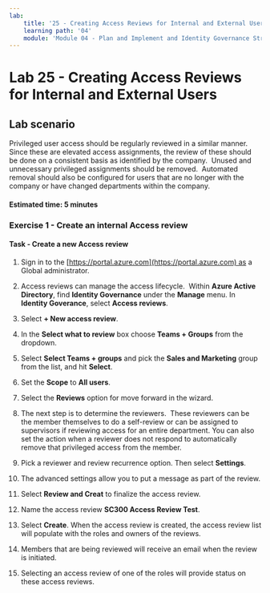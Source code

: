```yaml
---
lab:
    title: '25 - Creating Access Reviews for Internal and External Users'
    learning path: '04'
    module: 'Module 04 - Plan and Implement and Identity Governance Strategy'
---
```


# Lab 25 - Creating Access Reviews for Internal and External Users  

## Lab scenario

Privileged user access should be regularly reviewed in a similar manner.  Since these are elevated access assignments, the review of these should be done on a consistent basis as identified by the company.  Unused and unnecessary privileged assignments should be removed.  Automated removal should also be configured for users that are no longer with the company or have changed departments within the company.

#### Estimated time: 5 minutes

### Exercise 1 - Create an internal Access review

#### Task - Create a new Access review

1. Sign in to the [https://portal.azure.com](https://portal.azure.com) as a Global administrator.

2. Access reviews can manage the access lifecycle.  Within **Azure Active Directory**, find **Identity Governance** under the **Manage** menu.  In **Identity Goverance**, select **Access reviews**.

3. Select **+ New access review**.

4. In the **Select what to review** box choose **Teams + Groups** from the dropdown.

5. Select **Select Teams + groups** and pick the **Sales and Marketing** group from the list, and hit **Select**.

6. Set the **Scope** to **All users**.

7. Select the **Reviews** option for move forward in the wizard.

8. The next step is to determine the reviewers.  These reviewers can be the member themselves to do a self-review or can be assigned to supervisors if reviewing access for an entire department. You can also set the action when a reviewer does not respond to automatically remove that privileged access from the member.

9. Pick a reviewer and review recurrence option.  Then select **Settings**.

10. The advanced settings allow you to put a message as part of the review.

11. Select **Review and Creat** to finalize the access review.

12. Name the access review **SC300 Access Review Test**.

13. Select **Create**. When the access review is created, the access review list will populate with the roles and owners of the reviews.

14. Members that are being reviewed will receive an email when the review is initiated.

15. Selecting an access review of one of the roles will provide status on these access reviews.

